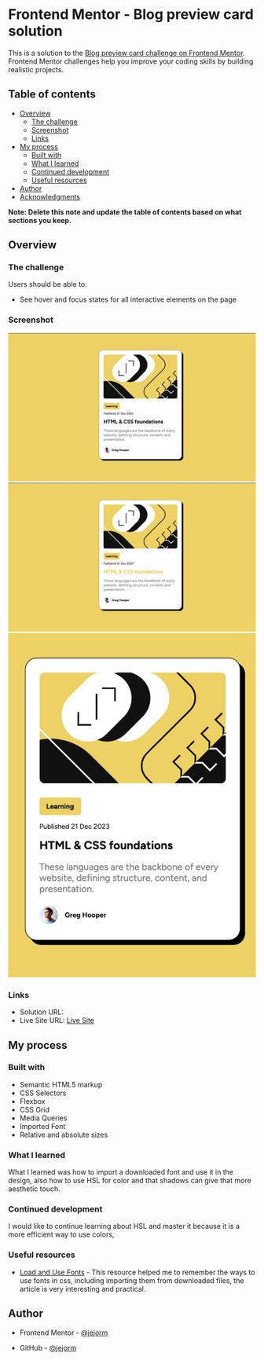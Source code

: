 # Frontend Mentor - Blog preview card solution

This is a solution to the [Blog preview card challenge on Frontend Mentor](https://www.frontendmentor.io/challenges/blog-preview-card-ckPaj01IcS). Frontend Mentor challenges help you improve your coding skills by building realistic projects.

## Table of contents

- [Overview](#overview)
  - [The challenge](#the-challenge)
  - [Screenshot](#screenshot)
  - [Links](#links)
- [My process](#my-process)
  - [Built with](#built-with)
  - [What I learned](#what-i-learned)
  - [Continued development](#continued-development)
  - [Useful resources](#useful-resources)
- [Author](#author)
- [Acknowledgments](#acknowledgments)

**Note: Delete this note and update the table of contents based on what sections you keep.**

## Overview

### The challenge

Users should be able to:

- See hover and focus states for all interactive elements on the page

### Screenshot

![Desktop](./screenshots/desktop.jpg)
![Hover State](./screenshots/hover.jpg)
![Mobile](./screenshots/mobile.jpg)

### Links

- Solution URL: [](https://your-solution-url.com)
- Live Site URL: [Live Site](mentorcardpreview.netlify.app)

## My process

### Built with

- Semantic HTML5 markup
- CSS Selectors
- Flexbox
- CSS Grid
- Media Queries
- Imported Font
- Relative and absolute sizes

### What I learned

What I learned was how to import a downloaded font and use it in the design, also how to use HSL for color and that shadows can give that more aesthetic touch.

### Continued development

I would like to continue learning about HSL and master it because it is a more efficient way to use colors,

### Useful resources

- [Load and Use Fonts](https://www.digitalocean.com/community/tutorials/how-to-load-and-use-custom-fonts-with-css) - This resource helped me to remember the ways to use fonts in css, including importing them from downloaded files, the article is very interesting and practical.

## Author

- Frontend Mentor - [@jejorm](https://www.frontendmentor.io/profile/jejorm)

- GitHub - [@jejorm](https://github.com/Jejorm)
